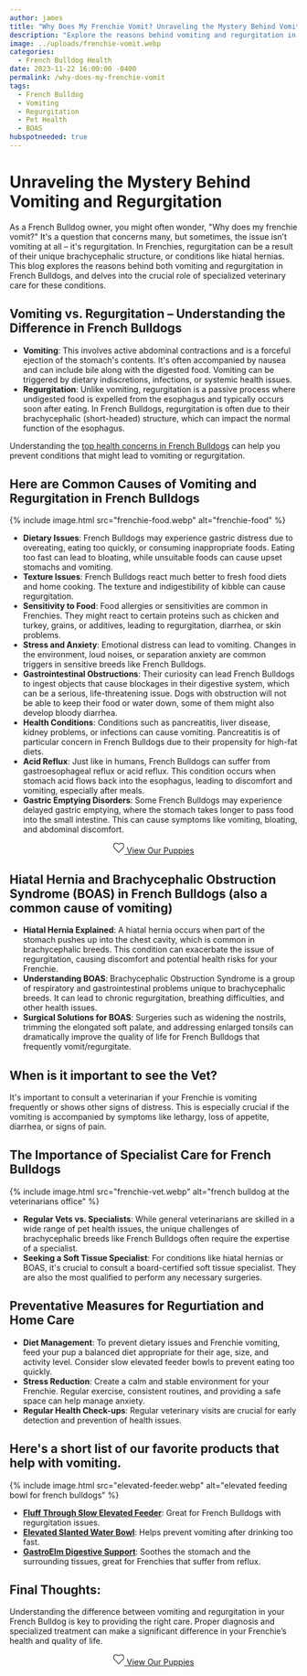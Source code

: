 ```yaml
---
author: james
title: "Why Does My Frenchie Vomit? Unraveling the Mystery Behind Vomiting and Regurgitation"
description: "Explore the reasons behind vomiting and regurgitation in French Bulldogs, the impact of their brachycephalic structure, and the importance of specialized veterinary care."
image: ../uploads/frenchie-vomit.webp
categories:
  - French Bulldog Health
date: 2023-11-22 16:00:00 -0400
permalink: /why-does-my-frenchie-vomit
tags: 
  - French Bulldog
  - Vomiting
  - Regurgitation
  - Pet Health
  - BOAS
hubspotneeded: true
---
```


# Unraveling the Mystery Behind Vomiting and Regurgitation

As a French Bulldog owner, you might often wonder, "Why does my frenchie vomit?" It's a question that concerns many, but sometimes, the issue isn’t vomiting at all – it's regurgitation.
In Frenchies, regurgitation can be a result of their unique brachycephalic structure, or conditions like hiatal hernias. This blog explores the reasons behind both vomiting and regurgitation in French Bulldogs, and delves into the crucial role of specialized veterinary care for these conditions.

## Vomiting vs. Regurgitation – Understanding the Difference in French Bulldogs


- **Vomiting**: This involves active abdominal contractions and is a forceful ejection of the stomach's contents. It's often accompanied by nausea and can include bile along with the digested food. Vomiting can be triggered by dietary indiscretions, infections, or systemic health issues.
- **Regurgitation**: Unlike vomiting, regurgitation is a passive process where undigested food is expelled from the esophagus and typically occurs soon after eating. In French Bulldogs, regurgitation is often due to their brachycephalic (short-headed) structure, which can impact the normal function of the esophagus.

Understanding the [top health concerns in French Bulldogs](https://ethicalfrenchie.com/french-bulldogs-health-concerns-care-tips) can help you prevent conditions that might lead to vomiting or regurgitation.

## Here are Common Causes of Vomiting and Regurgitation in French Bulldogs
{% include image.html src="frenchie-food.webp" alt="frenchie-food" %}

- **Dietary Issues**: French Bulldogs may experience gastric distress due to overeating, eating too quickly, or consuming inappropriate foods. Eating too fast can lead to bloating, while unsuitable foods can cause upset stomachs and vomiting.
- **Texture Issues**: French Bulldogs react much better to fresh food diets and home cooking. The texture and indigestibility of kibble can cause regurgitation.
- **Sensitivity to Food**: Food allergies or sensitivities are common in Frenchies. They might react to certain proteins such as chicken and turkey, grains, or additives, leading to regurgitation, diarrhea, or skin problems.
- **Stress and Anxiety**: Emotional distress can lead to vomiting. Changes in the environment, loud noises, or separation anxiety are common triggers in sensitive breeds like French Bulldogs.
- **Gastrointestinal Obstructions**: Their curiosity can lead French Bulldogs to ingest objects that cause blockages in their digestive system, which can be a serious, life-threatening issue. Dogs with obstruction will not be able to keep their food or water down, some of them might also develop bloody diarrhea.
- **Health Conditions**: Conditions such as pancreatitis, liver disease, kidney problems, or infections can cause vomiting. Pancreatitis is of particular concern in French Bulldogs due to their propensity for high-fat diets.
- **Acid Reflux**: Just like in humans, French Bulldogs can suffer from gastroesophageal reflux or acid reflux. This condition occurs when stomach acid flows back into the esophagus, leading to discomfort and vomiting, especially after meals.
- **Gastric Emptying Disorders**: Some French Bulldogs may experience delayed gastric emptying, where the stomach takes longer to pass food into the small intestine. This can cause symptoms like vomiting, bloating, and abdominal discomfort.

<center><p><a class="uk-button uk-button-danger uk-border-pill uk-button-xlarge my-border-rounded" href="/french-bulldog-puppies"><span data-uk-icon="heart" class="uk-icon"><svg width="20" height="20" viewBox="0 0 20 20" xmlns="http://www.w3.org/2000/svg" data-svg="heart"><path fill="none" stroke="#000" stroke-width="1.03" d="M10,4 C10,4 8.1,2 5.74,2 C3.38,2 1,3.55 1,6.73 C1,8.84 2.67,10.44 2.67,10.44 L10,18 L17.33,10.44 C17.33,10.44 19,8.84 19,6.73 C19,3.55 16.62,2 14.26,2 C11.9,2 10,4 10,4 L10,4 Z"></path></svg></span> View Our Puppies</a></p></center>

## Hiatal Hernia and Brachycephalic Obstruction Syndrome (BOAS) in French Bulldogs (also a common cause of vomiting)

- **Hiatal Hernia Explained**: A hiatal hernia occurs when part of the stomach pushes up into the chest cavity, which is common in brachycephalic breeds. This condition can exacerbate the issue of regurgitation, causing discomfort and potential health risks for your Frenchie.
- **Understanding BOAS**: Brachycephalic Obstruction Syndrome is a group of respiratory and gastrointestinal problems unique to brachycephalic breeds. It can lead to chronic regurgitation, breathing difficulties, and other health issues.
- **Surgical Solutions for BOAS**: Surgeries such as widening the nostrils, trimming the elongated soft palate, and addressing enlarged tonsils can dramatically improve the quality of life for French Bulldogs that frequently vomit/regurgitate.

## When is it important to see the Vet?

It's important to consult a veterinarian if your Frenchie is vomiting frequently or shows other signs of distress. This is especially crucial if the vomiting is accompanied by symptoms like lethargy, loss of appetite, diarrhea, or signs of pain.

## The Importance of Specialist Care for French Bulldogs
{% include image.html src="frenchie-vet.webp" alt="french bulldog at the veterinarians office" %}

- **Regular Vets vs. Specialists**: While general veterinarians are skilled in a wide range of pet health issues, the unique challenges of brachycephalic breeds like French Bulldogs often require the expertise of a specialist.
- **Seeking a Soft Tissue Specialist**: For conditions like hiatal hernias or BOAS, it's crucial to consult a board-certified soft tissue specialist. They are also the most qualified to perform any necessary surgeries.

## Preventative Measures for Regurtiation and Home Care

- **Diet Management**: To prevent dietary issues and Frenchie vomiting, feed your pup a balanced diet appropriate for their age, size, and activity level. Consider slow elevated feeder bowls to prevent eating too quickly.
- **Stress Reduction**: Create a calm and stable environment for your Frenchie. Regular exercise, consistent routines, and providing a safe space can help manage anxiety.
- **Regular Health Check-ups**: Regular veterinary visits are crucial for early detection and prevention of health issues.

## Here's a short list of our favorite products that help with vomiting.
{% include image.html src="elevated-feeder.webp" alt="elevated feeding bowl for french bulldogs" %}

- [**Fluff Through Slow Elevated Feeder**](https://amzn.to/3MHV01m): Great for French Bulldogs with regurgitation issues. 
- [**Elevated Slanted Water Bowl**](https://amzn.to/3QL1xJO): Helps prevent vomiting after drinking too fast.
- [**GastroElm Digestive Support**](https://drjudymorgan.com/products/gastroelm-plus?variant=39502162264142&currency=USD&utm_medium=product_sync&utm_source=google&utm_content=sag_organic&utm_campaign=sag_organic&gad_source=1&gclid=Cj0KCQiAmNeqBhD4ARIsADsYfTe8hZdvuO9EyC1tof1UTBDZM8DfL47emfVa4BQaUsN_Wf5EimZf34YaArSlEALw_wcB): Soothes the stomach and the surrounding tissues, great for Frenchies that suffer from reflux.


## Final Thoughts:

Understanding the difference between vomiting and regurgitation in your French Bulldog is key to providing the right care. Proper diagnosis and specialized treatment can make a significant difference in your Frenchie’s health and quality of life.

<center><p><a class="uk-button uk-button-danger uk-border-pill uk-button-xlarge my-border-rounded" href="/french-bulldog-puppies"><span data-uk-icon="heart" class="uk-icon"><svg width="20" height="20" viewBox="0 0 20 20" xmlns="http://www.w3.org/2000/svg" data-svg="heart"><path fill="none" stroke="#000" stroke-width="1.03" d="M10,4 C10,4 8.1,2 5.74,2 C3.38,2 1,3.55 1,6.73 C1,8.84 2.67,10.44 2.67,10.44 L10,18 L17.33,10.44 C17.33,10.44 19,8.84 19,6.73 C19,3.55 16.62,2 14.26,2 C11.9,2 10,4 10,4 L10,4 Z"></path></svg></span> View Our Puppies</a></p></center>
